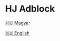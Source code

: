 # HJ Adblock

[🇭🇺 Magyar](https://github.com/HTML-Jatekok/hj-adblock/blob/master/README_HU.md)

[🇬🇧 English](https://github.com/HTML-Jatekok/hj-adblock/blob/master/README_EN.md)
